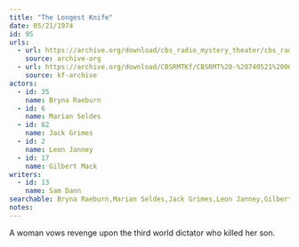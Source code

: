 ```yaml
---
title: "The Longest Knife"
date: 05/21/1974
id: 95
urls: 
  - url: https://archive.org/download/cbs_radio_mystery_theater/cbs_radio_mystery_theater-0051-0100.zip/cbs_radio_mystery_theater-0051-0100%2Fcbsrmt_0095_the_longest_knife.mp3
    source: archive-org
  - url: https://archive.org/download/CBSRMTKf/CBSRMT%20-%20740521%200095%20The%20Longest%20Knife_kf.mp3
    source: kf-archive
actors:  
  - id: 35
    name: Bryna Raeburn  
  - id: 6
    name: Marian Seldes  
  - id: 82
    name: Jack Grimes  
  - id: 2
    name: Leon Janney  
  - id: 17
    name: Gilbert Mack
writers:  
  - id: 13
    name: Sam Dann
searchable: Bryna Raeburn,Marian Seldes,Jack Grimes,Leon Janney,Gilbert Mack Sam Dann
notes:  
---
```

A woman vows revenge upon the third world dictator who killed her son.